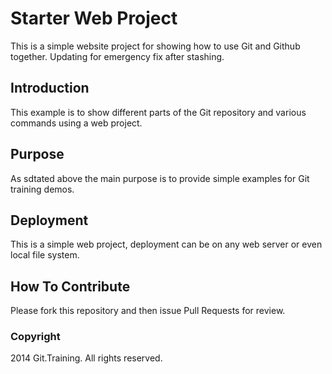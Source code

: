 # Starter Web Project

This is a simple website project for
showing how to use Git and Github together.
Updating for emergency fix after stashing.

## Introduction

This example is to show different parts
of the Git repository and various commands
using a web project.

## Purpose

As sdtated above the main purpose is to
provide simple examples for Git training
demos.

## Deployment

This is a simple web project, deployment
can be on any web server or even local
file system. 

## How To Contribute

Please fork this repository and then issue Pull Requests for
review.

### Copyright

2014 Git.Training. All rights reserved.